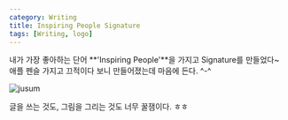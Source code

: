 ```yaml
---
category: Writing  
title: Inspiring People Signature    
tags: [Writing, logo]  
---  
```



내가 가장 좋아하는 단어 **'Inspiring People'**을 가지고 Signature를 만들었다~  
애플 펜슬 가지고 끄적이다 보니 만들어졌는데 마음에 든다. ^-^  

![jusum](https://www.dropbox.com/s/ue65e6ezx3uorn0/profile2.jpeg?raw=1)

글을 쓰는 것도, 그림을 그리는 것도 너무 꿀잼이다. ㅎㅎ  